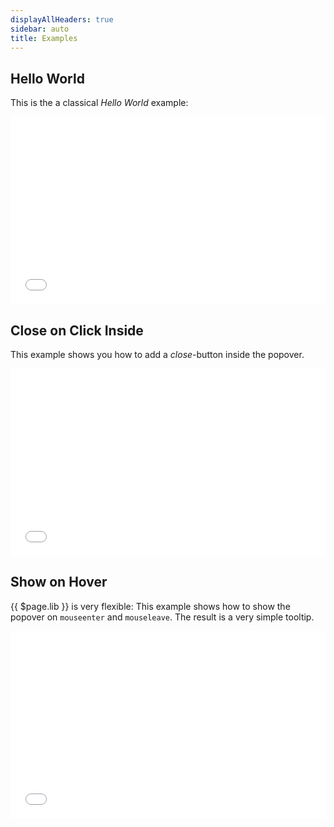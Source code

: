 ```yaml
---
displayAllHeaders: true
sidebar: auto
title: Examples
---
```


## Hello World

This is the a classical *Hello World* example:

<iframe width="100%" height="300" src="//jsfiddle.net/christiankienle/vj64hzra/35/embedded/result,html/" allowfullscreen="allowfullscreen" allowpaymentrequest frameborder="0"></iframe>

## Close on Click Inside

This example shows you how to add a *close*-button inside the popover.

<iframe width="100%" height="300" src="//jsfiddle.net/christiankienle/peczxt8y/9/embedded/result,html/" allowfullscreen="allowfullscreen" allowpaymentrequest frameborder="0"></iframe>

## Show on Hover <Badge text="helo"/>

{{ $page.lib }} is very flexible: This example shows how to show the popover on `mouseenter` and `mouseleave`. The result is a very simple tooltip.

<iframe width="100%" height="300" src="//jsfiddle.net/christiankienle/pnhaLue2/5/embedded/result,html/" allowfullscreen="allowfullscreen" allowpaymentrequest frameborder="0"></iframe>
